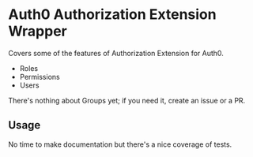 # Auth0 Authorization Extension Wrapper

Covers some of the features of Authorization Extension for Auth0.

- Roles
- Permissions
- Users

There's nothing about Groups yet; if you need it, create an issue or a PR.

## Usage

No time to make documentation but there's a nice coverage of tests.
